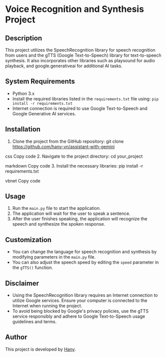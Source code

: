 # Voice Recognition and Synthesis Project

## Description
This project utilizes the SpeechRecognition library for speech recognition from users and the gTTS (Google Text-to-Speech) library for text-to-speech synthesis. It also incorporates other libraries such as playsound for audio playback, and google.generativeai for additional AI tasks.

## System Requirements
- Python 3.x
- Install the required libraries listed in the `requirements.txt` file using: `pip install -r requirements.txt`
- Internet connection is required to use Google Text-to-Speech and Google Generative AI services.

## Installation
1. Clone the project from the GitHub repository:
git clone https://github.com/hany-vn/assistant-with-gemini

css
Copy code
2. Navigate to the project directory:
cd your_project

markdown
Copy code
3. Install the necessary libraries:
pip install -r requirements.txt

vbnet
Copy code

## Usage
1. Run the `main.py` file to start the application.
2. The application will wait for the user to speak a sentence.
3. After the user finishes speaking, the application will recognize the speech and synthesize the spoken response.

## Customization
- You can change the language for speech recognition and synthesis by modifying parameters in the `main.py` file.
- You can also adjust the speech speed by editing the `speed` parameter in the `gTTS()` function.

## Disclaimer
- Using the SpeechRecognition library requires an Internet connection to utilize Google services. Ensure your computer is connected to the Internet when running the project.
- To avoid being blocked by Google's privacy policies, use the gTTS service responsibly and adhere to Google Text-to-Speech usage guidelines and terms.

## Author
This project is developed by [Hany](https://github.com/hany-vn).
